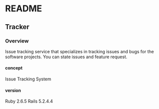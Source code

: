 # README

## Tracker

### Overview

<p>
  Issue tracking service that specializes in tracking issues and bugs for the software projects. You can state issues and feature request.
</p>

#### concept

<p>Issue Tracking System</p>

#### version

<p>Ruby 2.6.5 Rails 5.2.4.4</p>
